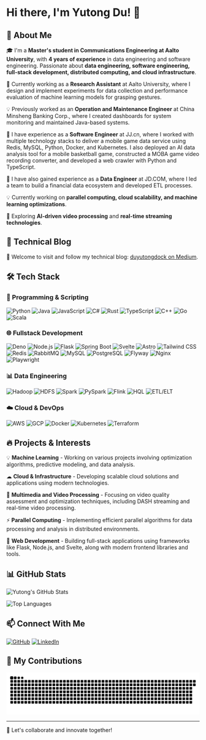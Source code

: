 # Hi there, I'm Yutong Du! 👋


## 🚀 About Me

🎓 I'm a **Master's student in Communications Engineering at Aalto University**, with **4 years of experience** in data engineering and software engineering. Passionate about **data engineering, software engineering, full-stack development, distributed computing, and cloud infrastructure**.

💼 Currently working as a **Research Assistant** at Aalto University, where I design and implement experiments for data collection and performance evaluation of machine learning models for grasping gestures.

💡 Previously worked as an **Operation and Maintenance Engineer** at China Minsheng Banking Corp., where I created dashboards for system monitoring and maintained Java-based systems.

👾 I have experience as a **Software Engineer** at JJ.cn, where I worked with multiple technology stacks to deliver a mobile game data service using Redis, MySQL, Python, Docker, and Kubernetes. I also deployed an AI data analysis tool for a mobile basketball game, constructed a MOBA game video recording converter, and developed a web crawler with Python and TypeScript.

🌱 I have also gained experience as a **Data Engineer** at JD.COM, where I led a team to build a financial data ecosystem and developed ETL processes.

💡 Currently working on **parallel computing, cloud scalability, and machine learning optimizations**.

🌱 Exploring **AI-driven video processing** and **real-time streaming technologies**.

## 📖 Technical Blog

📝 Welcome to visit and follow my technical blog: [duyutongdock on Medium](https://medium.com/@duyutongdock).

## 🛠️ Tech Stack

### 🚀 Programming & Scripting
![Python](https://img.shields.io/badge/-Python-3776AB?style=flat&logo=python&logoColor=white)
![Java](https://img.shields.io/badge/-Java-007396?style=flat&logo=java&logoColor=white)
![JavaScript](https://img.shields.io/badge/-JavaScript-F7DF1E?style=flat&logo=javascript&logoColor=black)
![C#](https://img.shields.io/badge/-C%23-239120?style=flat&logo=c-sharp&logoColor=white)
![Rust](https://img.shields.io/badge/-Rust-000000?style=flat&logo=rust&logoColor=white)
![TypeScript](https://img.shields.io/badge/-TypeScript-3178C6?style=flat&logo=typescript&logoColor=white)
![C++](https://img.shields.io/badge/-C++-00599C?style=flat&logo=c%2B%2B&logoColor=white)
![Go](https://img.shields.io/badge/-Go-00ADD8?style=flat&logo=go&logoColor=white)
![Scala](https://img.shields.io/badge/-Scala-DC322F?style=flat&logo=scala&logoColor=white)

### 🌐 Fullstack Development
![Deno](https://img.shields.io/badge/-Deno-000000?style=flat&logo=deno&logoColor=white)
![Node.js](https://img.shields.io/badge/-Node.js-339933?style=flat&logo=node.js&logoColor=white)
![Flask](https://img.shields.io/badge/-Flask-000000?style=flat&logo=flask&logoColor=white)
![Spring Boot](https://img.shields.io/badge/-Spring%20Boot-6DB33F?style=flat&logo=spring&logoColor=white)
![Svelte](https://img.shields.io/badge/-Svelte-FF3E00?style=flat&logo=svelte&logoColor=white)
![Astro](https://img.shields.io/badge/-Astro-FF5B00?style=flat&logo=astro&logoColor=white)
![Tailwind CSS](https://img.shields.io/badge/-Tailwind%20CSS-06B6D4?style=flat&logo=tailwindcss&logoColor=white)
![Redis](https://img.shields.io/badge/-Redis-DC382D?style=flat&logo=redis&logoColor=white)
![RabbitMQ](https://img.shields.io/badge/-RabbitMQ-FF6600?style=flat&logo=rabbitmq&logoColor=white)
![MySQL](https://img.shields.io/badge/-MySQL-4479A1?style=flat&logo=mysql&logoColor=white)
![PostgreSQL](https://img.shields.io/badge/-PostgreSQL-4169E1?style=flat&logo=postgresql&logoColor=white)
![Flyway](https://img.shields.io/badge/-Flyway-0D5B8E?style=flat&logo=flyway&logoColor=white)
![Nginx](https://img.shields.io/badge/-Nginx-009639?style=flat&logo=nginx&logoColor=white)
![Playwright](https://img.shields.io/badge/-Playwright-2B2A29?style=flat&logo=playwright&logoColor=white)

### 📊 Data Engineering
![Hadoop](https://img.shields.io/badge/-Hadoop-66CCFF?style=flat&logo=apachehadoop&logoColor=white)
![HDFS](https://img.shields.io/badge/-HDFS-0F9C67?style=flat&logo=apachehadoop&logoColor=white)
![Spark](https://img.shields.io/badge/-Spark-E25A1C?style=flat&logo=apachespark&logoColor=white)
![PySpark](https://img.shields.io/badge/-PySpark-E25A1C?style=flat&logo=apachespark&logoColor=white)
![Flink](https://img.shields.io/badge/-Flink-00B2A9?style=flat&logo=apacheflink&logoColor=white)
![HQL](https://img.shields.io/badge/-HQL-9B59B6?style=flat&logo=apachehadoop&logoColor=white)
![ETL/ELT](https://img.shields.io/badge/-ETL/ELT-FF9900?style=flat&logo=apachehadoop&logoColor=white)

### ☁️ Cloud & DevOps
![AWS](https://img.shields.io/badge/-AWS-232F3E?style=flat&logo=amazon-aws&logoColor=white)
![GCP](https://img.shields.io/badge/-GCP-4285F4?style=flat&logo=google-cloud&logoColor=white)
![Docker](https://img.shields.io/badge/-Docker-2496ED?style=flat&logo=docker&logoColor=white)
![Kubernetes](https://img.shields.io/badge/-Kubernetes-326CE5?style=flat&logo=kubernetes&logoColor=white)
![Terraform](https://img.shields.io/badge/-Terraform-7B42BC?style=flat&logo=terraform&logoColor=white)

## 🔥 Projects & Interests

💡 **Machine Learning** - Working on various projects involving optimization algorithms, predictive modeling, and data analysis. 

☁ **Cloud & Infrastructure** - Developing scalable cloud solutions and applications using modern technologies.

🎥 **Multimedia and Video Processing** - Focusing on video quality assessment and optimization techniques, including DASH streaming and real-time video processing.

⚡ **Parallel Computing** - Implementing efficient parallel algorithms for data processing and analysis in distributed environments.

🔧 **Web Development** - Building full-stack applications using frameworks like Flask, Node.js, and Svelte, along with modern frontend libraries and tools.


## 📊 GitHub Stats

![Yutong's GitHub Stats](https://github-readme-stats.vercel.app/api?username=DuyutongDockBlocks16&show_icons=true&theme=radical)

![Top Languages](https://github-readme-stats.vercel.app/api/top-langs/?username=DuyutongDockBlocks16&layout=compact&theme=radical)

## 📫 Connect With Me

[![GitHub](https://img.shields.io/badge/GitHub-000000?style=for-the-badge&logo=github&logoColor=white)](https://github.com/DuyutongDockBlocks16)
[![LinkedIn](https://img.shields.io/badge/LinkedIn-0077B5?style=for-the-badge&logo=linkedin&logoColor=white)](https://www.linkedin.com/in/yutong-du-65750128b/)

## 🐍 My Contributions

<div align="center">
  <picture>
    <source media="(prefers-color-scheme: dark)" srcset="https://raw.githubusercontent.com/DuyutongDockBlocks16/DuyutongDockBlocks16/output/github-contribution-grid-snake-dark.svg" />
    <source media="(prefers-color-scheme: light)" srcset="https://raw.githubusercontent.com/DuyutongDockBlocks16/DuyutongDockBlocks16/output/github-contribution-grid-snake.svg" />
    <img alt="github-snake" src="https://raw.githubusercontent.com/DuyutongDockBlocks16/DuyutongDockBlocks16/output/github-contribution-grid-snake.svg" />
  </picture>
</div>

<hr>

🚀 Let's collaborate and innovate together!